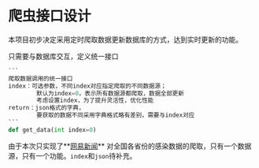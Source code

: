# 爬虫接口设计

本项目初步决定采用定时爬取数据更新数据库的方式，达到实时更新的功能。

只需要与数据库交互，定义统一接口

```python
​```
爬取数据调用的统一接口
index：可选参数，不同index对应指定爬取的不同数据源；
		默认为index=0，表示所有数据源都爬取，数据全部更新
    	考虑设置index，为了提升灵活性，优化性能
return：json格式的字典，
		要获取的数据不同采用字典格式略有差别，需要与index对应
​```
def get_data(int index=0)
```



由于本次只实现了**[网易新闻](https://wp.m.163.com/163/page/news/virus_report/index.html?_nw_=1&_anw_=1)** 对全国各省份的感染数据的爬取，只有一个数据源，只有一个功能。`index`和`json`待补充。